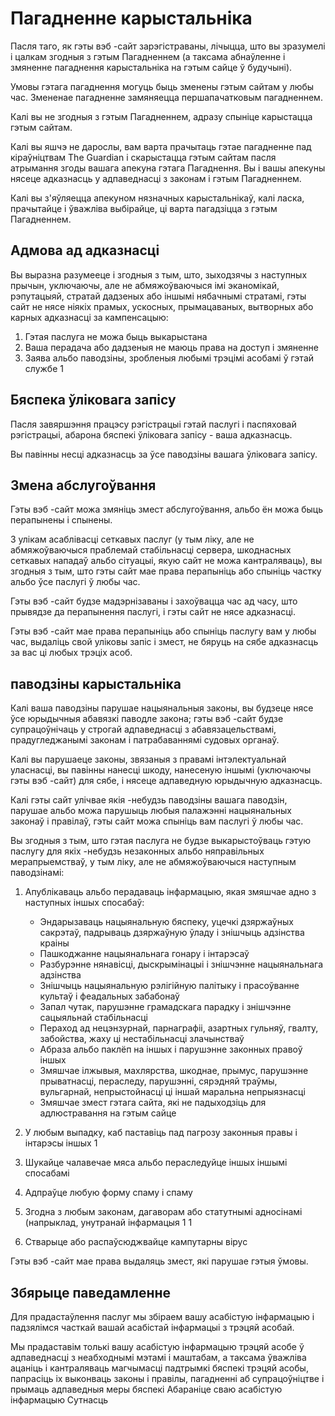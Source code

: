 # Пагадненне карыстальніка

Пасля таго, як гэты вэб -сайт зарэгістраваны, лічыцца, што вы зразумелі і цалкам згодныя з гэтым Пагадненнем (а таксама абнаўленне і змяненне пагаднення карыстальніка на гэтым сайце ў будучыні).

Умовы гэтага пагаднення могуць быць зменены гэтым сайтам у любы час. Змененае пагадненне замяняецца першапачатковым пагадненнем.

Калі вы не згодныя з гэтым Пагадненнем, адразу спыніце карыстацца гэтым сайтам.

Калі вы яшчэ не дарослы, вам варта прачытаць гэтае пагадненне пад кіраўніцтвам The Guardian і скарыстацца гэтым сайтам пасля атрымання згоды вашага апекуна гэтага Пагаднення. Вы і вашы апекуны нясеце адказнасць у адпаведнасці з законам і гэтым Пагадненнем.

Калі вы з'яўляецца апекуном нязначных карыстальнікаў, калі ласка, прачытайце і ўважліва выбірайце, ці варта пагадзіцца з гэтым Пагадненнем.

## Адмова ад адказнасці

Вы выразна разумееце і згодныя з тым, што, зыходзячы з наступных прычын, уключаючы, але не абмяжоўваючыся імі эканомікай, рэпутацыяй, стратай дадзеных або іншымі нябачнымі стратамі, гэты сайт не нясе ніякіх прамых, ускосных, прымацаваных, вытворных або карных адказнасці за кампенсацыю:

1. Гэтая паслуга не можа быць выкарыстана
1. Ваша перадача або дадзеныя не маюць права на доступ і змяненне
1. Заява альбо паводзіны, зробленыя любымі трэцімі асобамі ў гэтай службе
1

## Бяспека ўліковага запісу

Пасля завяршэння працэсу рэгістрацыі гэтай паслугі і паспяховай рэгістрацыі, абарона бяспекі ўліковага запісу - ваша адказнасць.

Вы павінны несці адказнасць за ўсе паводзіны вашага ўліковага запісу.

## Змена абслугоўвання

Гэты вэб -сайт можа змяніць змест абслугоўвання, альбо ён можа быць перапынены і спынены.

З улікам асаблівасці сеткавых паслуг (у тым ліку, але не абмяжоўваючыся праблемай стабільнасці сервера, шкоднасных сеткавых нападаў альбо сітуацыі, якую сайт не можа кантраляваць), вы згодныя з тым, што гэты сайт мае права перапыніць або спыніць частку альбо ўсе паслугі ў любы час.

Гэты вэб -сайт будзе мадэрнізаваны і захоўвацца час ад часу, што прывядзе да перапынення паслугі, і гэты сайт не нясе адказнасці.

Гэты вэб -сайт мае права перапыніць або спыніць паслугу вам у любы час, выдаліць свой уліковы запіс і змест, не бяруць на сябе адказнасць за вас ці любых трэціх асоб.

## паводзіны карыстальніка

Калі ваша паводзіны парушае нацыянальныя законы, вы будзеце нясе ўсе юрыдычныя абавязкі паводле закона; гэты вэб -сайт будзе супрацоўнічаць у строгай адпаведнасці з абавязацельствамі, прадугледжанымі законам і патрабаваннямі судовых органаў.

Калі вы парушаеце законы, звязаныя з правамі інтэлектуальнай уласнасці, вы павінны нанесці шкоду, нанесеную іншымі (уключаючы гэты вэб -сайт) для сябе, і нясеце адпаведную юрыдычную адказнасць.

Калі гэты сайт улічвае якія -небудзь паводзіны вашага паводзін, парушае альбо можа парушыць любыя палажэнні нацыянальных законаў і правілаў, гэты сайт можа спыніць вам паслугі ў любы час.

Вы згодныя з тым, што гэтая паслуга не будзе выкарыстоўваць гэтую паслугу для якіх -небудзь незаконных альбо няправільных мерапрыемстваў, у тым ліку, але не абмяжоўваючыся наступным паводзінамі:

1. Апублікаваць альбо перадаваць інфармацыю, якая змяшчае адно з наступных іншых спосабаў:

   * Эндарызаваць нацыянальную бяспеку, уцечкі дзяржаўных сакрэтаў, падрываць дзяржаўную ўладу і знішчыць адзінства краіны
   * Пашкоджанне нацыянальнага гонару і інтарэсаў
   * Разбурэнне нянавісці, дыскрымінацыі і знішчэнне нацыянальнага адзінства
   * Знішчыць нацыянальную рэлігійную палітыку і прасоўванне культаў і феадальных забабонаў
   * Запал чутак, парушэнне грамадскага парадку і знішчэнне сацыяльнай стабільнасці
   * Пераход ад нецэнзурнай, парнаграфіі, азартных гульняў, гвалту, забойства, жаху ці нестабільнасці злачынстваў
   * Абраза альбо паклёп на іншых і парушэнне законных правоў іншых
   * Змяшчае ілжывыя, махлярства, шкоднае, прымус, парушэнне прыватнасці, пераследу, парушэнні, сярэдняй траўмы, вульгарнай, непрыстойнасці ці іншай маральна непрыязнасці
   * Змяшчае змест гэтага сайта, які не падыходзіць для адлюстравання на гэтым сайце

1. У любым выпадку, каб паставіць пад пагрозу законныя правы і інтарэсы іншых
1
1. Шукайце чалавечае мяса альбо пераследуйце іншых іншымі спосабамі
1. Адпраўце любую форму спаму і спаму
1. Згодна з любым законам, дагаворам або статутнымі адносінамі (напрыклад, унутранай інфармацыя
1
1
1. Стварыце або распаўсюджвайце кампутарны вірус

Гэты вэб -сайт мае права выдаляць змест, які парушае гэтыя ўмовы.

## Збярыце паведамленне

Для прадастаўлення паслуг мы збіраем вашу асабістую інфармацыю і падзялімся часткай вашай асабістай інфармацыі з трэцяй асобай.

Мы прадаставім толькі вашу асабістую інфармацыю трэцяй асобе ў адпаведнасці з неабходнымі мэтамі і маштабам, а таксама ўважліва ацаніць і кантраляваць магчымасці падтрымкі бяспекі трэцяй асобы, папрасіць іх выконваць законы і правілы, пагадненні аб супрацоўніцтве і прымаць адпаведныя меры бяспекі Абараніце сваю асабістую інфармацыю Сутнасць